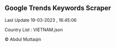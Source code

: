 

## Google Trends Keywords Scraper 
 
Last Update 19-03-2023 , 16:45:06

Country List :
VIETNAM.json



© Abdul Muttaqin 
